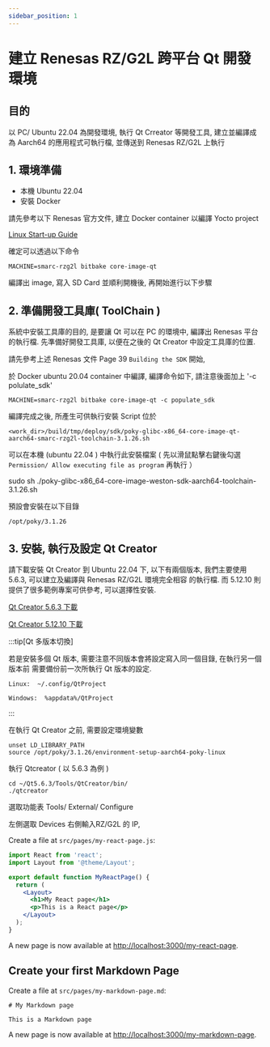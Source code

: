 ```yaml
---
sidebar_position: 1
---
```


# 建立 Renesas RZ/G2L 跨平台 Qt 開發環境

## 目的 

以 PC/ Ubuntu 22.04 為開發環境, 執行 Qt Crreator 等開發工具, 建立並編譯成為 Aarch64 的應用程式可執行檔, 並傳送到 Renesas RZ/G2L 上執行

## 1. 環境準備

- 本機 Ubuntu 22.04 
- 安裝 Docker  

請先參考以下 Renesas 官方文件, 建立 Docker container 以編譯 Yocto project

[Linux Start-up Guide](https://www.renesas.cn/cn/zh/document/gde/smarc-evk-rzg2l-rzg2lc-rzg2ul-linux-start-guide-rev103?r=1467981)

確定可以透過以下命令

`MACHINE=smarc-rzg2l bitbake core-image-qt`

編譯出 image, 寫入 SD Card 並順利開機後, 再開始進行以下步驟

## 2. 準備開發工具庫( ToolChain )

系統中安裝工具庫的目的, 是要讓 Qt 可以在 PC 的環境中, 編譯出 Renesas 平台
的執行檔. 先準備好開發工具庫, 以便在之後的 Qt Creator 中設定工具庫的位置.

請先參考上述 Renesas 文件 Page 39 `Building the SDK` 開始,

於 Docker ubuntu 20.04 container 中編譯, 編譯命令如下, 請注意後面加上 '-c polulate_sdk'

`MACHINE=smarc-rzg2l bitbake core-image-qt -c populate_sdk`

編譯完成之後, 所產生可供執行安裝 Script 位於

`<work_dir>/build/tmp/deploy/sdk/poky-glibc-x86_64-core-image-qt-aarch64-smarc-rzg2l-toolchain-3.1.26.sh`

可以在本機 (ubuntu 22.04 ) 中執行此安裝檔案 ( 先以滑鼠點擊右鍵後勾選 `Permission/ Allow executing file as program` 再執行 ）

sudo sh ./poky-glibc-x86_64-core-image-weston-sdk-aarch64-toolchain-3.1.26.sh

預設會安裝在以下目錄

`/opt/poky/3.1.26`


## 3. 安裝, 執行及設定 Qt Creator

請下載安裝 Qt Creator 到 Ubuntu 22.04 下, 以下有兩個版本, 
我們主要使用 5.6.3, 可以建立及編譯與 Renesas RZ/G2L 環境完全相容
的執行檔. 而 5.12.10 則提供了很多範例專案可供參考, 可以選擇性安裝.   

[Qt Creator 5.6.3 下載](https://download.qt.io/new_archive/qt/5.6/5.6.3/)

[Qt Creator 5.12.10 下載](https://download.qt.io/archive/qt/5.12/5.12.10/)

:::tip[Qt 多版本切換]

若是安裝多個 Qt 版本, 需要注意不同版本會將設定寫入同一個目錄, 在執行另一個版本前
需要備份前一次所執行 Qt 版本的設定.

`Linux:  ~/.config/QtProject`

`Windows:  %appdata%/QtProject `

:::

在執行 Qt Creator 之前, 需要設定環境變數 

```
unset LD_LIBRARY_PATH
source /opt/poky/3.1.26/environment-setup-aarch64-poky-linux
```

執行 Qtcreator ( 以 5.6.3 為例 )
```
cd ~/Qt5.6.3/Tools/QtCreator/bin/
./qtcreator
```

選取功能表 Tools/ External/ Configure 

左側選取 Devices 右側輸入RZ/G2L 的 IP, 





Create a file at `src/pages/my-react-page.js`:

```jsx title="src/pages/my-react-page.js"
import React from 'react';
import Layout from '@theme/Layout';

export default function MyReactPage() {
  return (
    <Layout>
      <h1>My React page</h1>
      <p>This is a React page</p>
    </Layout>
  );
}
```

A new page is now available at [http://localhost:3000/my-react-page](http://localhost:3000/my-react-page).

## Create your first Markdown Page

Create a file at `src/pages/my-markdown-page.md`:

```mdx title="src/pages/my-markdown-page.md"
# My Markdown page

This is a Markdown page
```

A new page is now available at [http://localhost:3000/my-markdown-page](http://localhost:3000/my-markdown-page).
